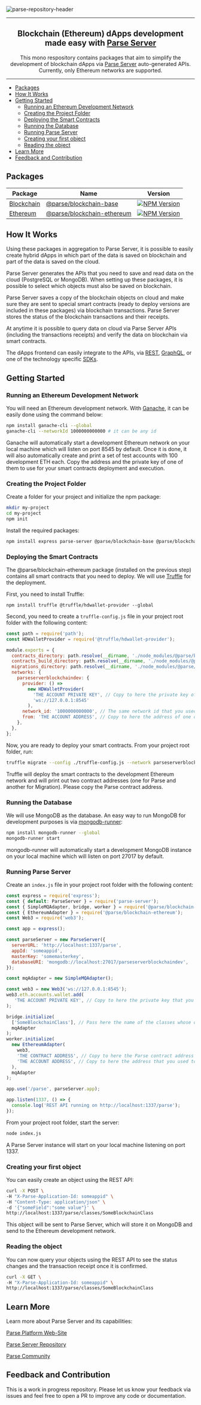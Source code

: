 ![parse-repository-header](https://user-images.githubusercontent.com/5673677/139276658-d6fa5e86-da3e-446e-9daa-f717469d4c7a.png)

---

<h2 align="center">
  Blockchain (Ethereum) dApps development made easy with <a href="https://github.com/parse-community/parse-server">Parse Server</a>
</h2>

<p align="center">
  This mono respository contains packages that aim to simplify the development of blockchain dApps via <a href="https://github.com/parse-community/parse-server">Parse Server</a> auto-generated APIs. Currently, only Ethereum networks are supported.
</p>

---

- [Packages](#packages)
- [How It Works](#how-it-works)
- [Getting Started](#getting-started)
  - [Running an Ethereum Development Network](#running-an-ethereum-development-network)
  - [Creating the Project Folder](#creating-the-project-folder)
  - [Deploying the Smart Contracts](#deploying-the-smart-contracts)
  - [Running the Database](#running-the-database)
  - [Running Parse Server](#running-parse-server)
  - [Creating your first object](#creating-your-first-object)
  - [Reading the object](#reading-the-object)
- [Learn More](#learn-more)
- [Feedback and Contribution](#feedback-and-contribution)

## Packages 

| Package | Name | Version
|--------|-----|------------|
| [Blockchain](https://github.com/parse-community/parse-server-blockchain/tree/master/packages/parse-blockchain-base) | [@parse/blockchain-base](https://www.npmjs.com/package/@parse/blockchain-base) | [![NPM Version](https://badge.fury.io/js/%40parse%2Fblockchain.svg)](https://www.npmjs.com/package/@parse/blockchain-base) |
| [Ethereum](https://github.com/parse-community/parse-server-blockchain/tree/master/packages/parse-blockchain-ethereum) | [@parse/blockchain-ethereum](https://www.npmjs.com/package/@parse/blockchain-ethereum) | [![NPM Version](https://badge.fury.io/js/%40parse%2Fethereum.svg)](https://www.npmjs.com/package/@parse/blockchain-ethereum) |

## How It Works

Using these packages in aggregation to Parse Server, it is possible to easily create hybrid dApps in which part of the data is saved on blockchain and part of the data is saved on the cloud.

Parse Server generates the APIs that you need to save and read data on the cloud (PostgreSQL or MongoDB). When setting up these packages, it is possible to select which objects must also be saved on blockchain.

Parse Server saves a copy of the blockchain objects on cloud and make sure they are sent to special smart contracts (ready to deploy versions are included in these packages) via blockchain transactions. Parse Server stores the status of the blockchain transactions and their receipts.

At anytime it is possible to query data on cloud via Parse Server APIs (including the transactions receipts) and verify the data on blockchain via smart contracts.

The dApps frontend can easily integrate to the APIs, via [REST](https://docs.parseplatform.org/rest/guide/), [GraphQL](https://docs.parseplatform.org/graphql/guide/), or one of the technology specific [SDKs](https://parseplatform.org/#sdks).

## Getting Started

### Running an Ethereum Development Network

You will need an Ethereum development network. With [Ganache](https://github.com/trufflesuite/ganache), it can be easily done using the command below:

```sh
npm install ganache-cli --global
ganache-cli --networkId 1000000000000 # it can be any id
```

Ganache will automatically start a development Ethereum network on your local machine which will listen on port 8545 by default. Once it is done, it will also automatically create and print a set of test accounts with 100 development ETH each. Copy the address and the private key of one of them to use for your smart contracts deployment and execution.

### Creating the Project Folder

Create a folder for your project and initialize the npm package:

```sh
mkdir my-project
cd my-project
npm init
```

Install the required packages:

```sh
npm install express parse-server @parse/blockchain-base @parse/blockchain-ethereum web3 --save
```

### Deploying the Smart Contracts

The @parse/blockchain-ethereum package (installed on the previous step) contains all smart contracts that you need to deploy. We will use [Truffle](https://github.com/trufflesuite/truffle) for the deployment.

First, you need to install Truffle:

```
npm install truffle @truffle/hdwallet-provider --global
```

Second, you need to create a `truffle-config.js` file in your project root folder with the following content:

```js
const path = require('path');
const HDWalletProvider = require('@truffle/hdwallet-provider');

module.exports = {
  contracts_directory: path.resolve(__dirname, './node_modules/@parse/blockchain-ethereum/contracts'),
  contracts_build_directory: path.resolve(__dirname, './node_modules/@parse/blockchain-ethereum/build/contracts'),
  migrations_directory: path.resolve(__dirname, './node_modules/@parse/blockchain-ethereum/migrations'),
  networks: {
    parseserverblockchaindev: {
      provider: () =>
        new HDWalletProvider(
          'THE ACCOUNT PRIVATE KEY', // Copy to here the private key of one of your Ganache auto-generated accounts
          'ws://127.0.0.1:8545'
        ),
      network_id: '1000000000000', // The same network id that you used on Ganache
      from: 'THE ACCOUNT ADDRESS', // Copy to here the address of one of your Ganache auto-generated accounts
    },
  },
};
```

Now, you are ready to deploy your smart contracts. From your project root folder, run:

```sh
truffle migrate --config ./truffle-config.js --network parseserverblockchaindev
```

Truffle will deploy the smart contracts to the development Ethereum network and will print out two contract addresses (one for Parse and another for Migration). Please copy the Parse contract address.

### Running the Database

We will use MongoDB as the database. An easy way to run MongoDB for development purposes is via [mongodb-runner](https://github.com/mongodb-js/runner):

```sh
npm install mongodb-runner --global
mongodb-runner start
```

mongodb-runner will automatically start a development MongoDB instance on your local machine which will listen on port 27017 by default.

### Running Parse Server

Create an `index.js` file in your project root folder with the following content:

```js
const express = require('express');
const { default: ParseServer } = require('parse-server');
const { SimpleMQAdapter, bridge, worker } = require('@parse/blockchain-base');
const { EthereumAdapter } = require('@parse/blockchain-ethereum');
const Web3 = require('web3');

const app = express();

const parseServer = new ParseServer({
  serverURL: 'http://localhost:1337/parse',
  appId: 'someappid',
  masterKey: 'somemasterkey',
  databaseURI: 'mongodb://localhost:27017/parseserverblockchaindev',
});

const mqAdapter = new SimpleMQAdapter();

const web3 = new Web3('ws://127.0.0.1:8545');
web3.eth.accounts.wallet.add(
   'THE ACCOUNT PRIVATE KEY', // Copy to here the private key that you used to deploy the contracts
);

bridge.initialize(
  ['SomeBlockchainClass'], // Pass here the name of the classes whose objects you want to send to blockchain
  mqAdapter
);
worker.initialize(
  new EthereumAdapter(
    web3,
    'THE CONTRACT ADDRESS', // Copy to here the Parse contract address that you copied after deploying it
    'THE ACCOUNT ADDRESS', // Copy to here the address that you used to deploy the contracts
  ),
  mqAdapter
);

app.use('/parse', parseServer.app);

app.listen(1337, () => {
  console.log('REST API running on http://localhost:1337/parse');
});
```

From your project root folder, start the server:

```sh
node index.js
```

A Parse Server instance will start on your local machine listening on port 1337.

### Creating your first object

You can easily create an object using the REST API:

```sh
curl -X POST \
-H "X-Parse-Application-Id: someappid" \
-H "Content-Type: application/json" \
-d '{"someField":"some value"}' \
http://localhost:1337/parse/classes/SomeBlockchainClass
```

This object will be sent to Parse Server, which will store it on MongoDB and send to the Ethereum development network.

### Reading the object

You can now query your objects using the REST API to see the status changes and the transaction receipt once it is confirmed.

```sh
curl -X GET \
-H "X-Parse-Application-Id: someappid" \
http://localhost:1337/parse/classes/SomeBlockchainClass
```

## Learn More

Learn more about Parse Server and its capabilities:

[Parse Platform Web-Site](https://parseplatform.org/)

[Parse Server Repository](https://github.com/parse-community/parse-server)

[Parse Community](https://community.parseplatform.org/)

## Feedback and Contribution

This is a work in progress repository. Please let us know your feedback via issues and feel free to open a PR to improve any code or documentation.
